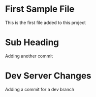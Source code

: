 # First Sample File

This is the first file added to this project

# Sub Heading 

Adding another commit 

# Dev Server Changes

Adding a commit for a dev branch